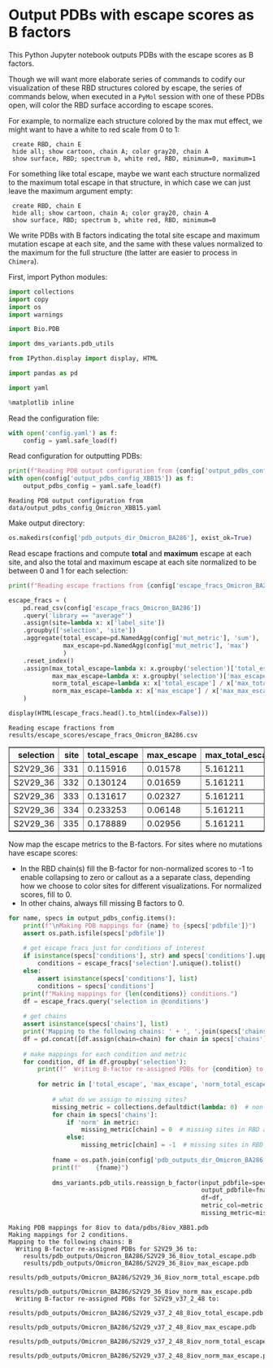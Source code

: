 # Output PDBs with escape scores as B factors
This Python Jupyter notebook outputs PDBs with the escape scores as B factors.

Though we will want more elaborate series of commands to codify our visualization of these RBD structures colored by escape, the series of commands below, when executed in a `PyMol` session with one of these PDBs open, will color the RBD surface according to escape scores.

For example, to normalize each structure colored by the max mut effect, we might want to have a white to red scale from 0 to 1:

     create RBD, chain E
     hide all; show cartoon, chain A; color gray20, chain A
     show surface, RBD; spectrum b, white red, RBD, minimum=0, maximum=1
     
For something like total escape, maybe we want each structure normalized to the maximum total escape in that structure, in which case we can just leave the maximum argument empty:

     create RBD, chain E
     hide all; show cartoon, chain A; color gray20, chain A
     show surface, RBD; spectrum b, white red, RBD, minimum=0
     
We write PDBs with B factors indicating the total site escape and maximum mutation escape at each site, and the same with these values normalized to the maximum for the full structure (the latter are easier to process in `Chimera`).

First, import Python modules:


```python
import collections
import copy
import os
import warnings

import Bio.PDB

import dms_variants.pdb_utils

from IPython.display import display, HTML

import pandas as pd

import yaml

%matplotlib inline
```

Read the configuration file:


```python
with open('config.yaml') as f:
    config = yaml.safe_load(f)
```

Read configuration for outputting PDBs:


```python
print(f"Reading PDB output configuration from {config['output_pdbs_config_XBB15']}")
with open(config['output_pdbs_config_XBB15']) as f:
    output_pdbs_config = yaml.safe_load(f)
```

    Reading PDB output configuration from data/output_pdbs_config_Omicron_XBB15.yaml


Make output directory:


```python
os.makedirs(config['pdb_outputs_dir_Omicron_BA286'], exist_ok=True)
```

Read escape fractions and compute **total** and **maximum** escape at each site, and also the total and maximum escape at each site normalized to be between 0 and 1 for each selection:


```python
print(f"Reading escape fractions from {config['escape_fracs_Omicron_BA286']}")

escape_fracs = (
    pd.read_csv(config['escape_fracs_Omicron_BA286'])
    .query('library == "average"')
    .assign(site=lambda x: x['label_site'])
    .groupby(['selection', 'site'])
    .aggregate(total_escape=pd.NamedAgg(config['mut_metric'], 'sum'),
               max_escape=pd.NamedAgg(config['mut_metric'], 'max')
               )
    .reset_index()
    .assign(max_total_escape=lambda x: x.groupby('selection')['total_escape'].transform('max'),
            max_max_escape=lambda x: x.groupby('selection')['max_escape'].transform('max'),
            norm_total_escape=lambda x: x['total_escape'] / x['max_total_escape'],
            norm_max_escape=lambda x: x['max_escape'] / x['max_max_escape'])
    )

display(HTML(escape_fracs.head().to_html(index=False)))
```

    Reading escape fractions from results/escape_scores/escape_fracs_Omicron_BA286.csv



<table border="1" class="dataframe">
  <thead>
    <tr style="text-align: right;">
      <th>selection</th>
      <th>site</th>
      <th>total_escape</th>
      <th>max_escape</th>
      <th>max_total_escape</th>
      <th>max_max_escape</th>
      <th>norm_total_escape</th>
      <th>norm_max_escape</th>
    </tr>
  </thead>
  <tbody>
    <tr>
      <td>S2V29_36</td>
      <td>331</td>
      <td>0.115916</td>
      <td>0.01578</td>
      <td>5.161211</td>
      <td>0.7315</td>
      <td>0.022459</td>
      <td>0.021572</td>
    </tr>
    <tr>
      <td>S2V29_36</td>
      <td>332</td>
      <td>0.130124</td>
      <td>0.01659</td>
      <td>5.161211</td>
      <td>0.7315</td>
      <td>0.025212</td>
      <td>0.022679</td>
    </tr>
    <tr>
      <td>S2V29_36</td>
      <td>333</td>
      <td>0.131617</td>
      <td>0.02327</td>
      <td>5.161211</td>
      <td>0.7315</td>
      <td>0.025501</td>
      <td>0.031811</td>
    </tr>
    <tr>
      <td>S2V29_36</td>
      <td>334</td>
      <td>0.233253</td>
      <td>0.06148</td>
      <td>5.161211</td>
      <td>0.7315</td>
      <td>0.045193</td>
      <td>0.084046</td>
    </tr>
    <tr>
      <td>S2V29_36</td>
      <td>335</td>
      <td>0.178889</td>
      <td>0.02956</td>
      <td>5.161211</td>
      <td>0.7315</td>
      <td>0.034660</td>
      <td>0.040410</td>
    </tr>
  </tbody>
</table>


Now map the escape metrics to the B-factors.
For sites where no mutations have escape scores:
 - In the RBD chain(s) fill the B-factor for non-normalized scores to -1 to enable collapsing to zero or callout as a a separate class, depending how we choose to color sites for different visualizations. For normalized scores, fill to 0.
 - In other chains, always fill missing B factors to 0.  


```python
for name, specs in output_pdbs_config.items():
    print(f"\nMaking PDB mappings for {name} to {specs['pdbfile']}")
    assert os.path.isfile(specs['pdbfile'])
    
    # get escape fracs just for conditions of interest
    if isinstance(specs['conditions'], str) and specs['conditions'].upper() == 'ALL':
        conditions = escape_fracs['selection'].unique().tolist()
    else:
        assert isinstance(specs['conditions'], list)
        conditions = specs['conditions']
    print(f"Making mappings for {len(conditions)} conditions.")
    df = escape_fracs.query('selection in @conditions')
    
    # get chains
    assert isinstance(specs['chains'], list)
    print('Mapping to the following chains: ' + ', '.join(specs['chains']))
    df = pd.concat([df.assign(chain=chain) for chain in specs['chains']], ignore_index=True)
    
    # make mappings for each condition and metric
    for condition, df in df.groupby('selection'):
        print(f"  Writing B-factor re-assigned PDBs for {condition} to:")
    
        for metric in ['total_escape', 'max_escape', 'norm_total_escape', 'norm_max_escape']:
        
            # what do we assign to missing sites?
            missing_metric = collections.defaultdict(lambda: 0)  # non-RBD chains always fill to zero
            for chain in specs['chains']:
                if 'norm' in metric:
                    missing_metric[chain] = 0  # missing sites in RBD are 0 for normalized metric PDBs
                else:
                    missing_metric[chain] = -1  # missing sites in RBD are -1 for non-normalized metric PDBs
        
            fname = os.path.join(config['pdb_outputs_dir_Omicron_BA286'], f"{condition}_{name}_{metric}.pdb")
            print(f"    {fname}")
            
            dms_variants.pdb_utils.reassign_b_factor(input_pdbfile=specs['pdbfile'],
                                                     output_pdbfile=fname,
                                                     df=df,
                                                     metric_col=metric,
                                                     missing_metric=missing_metric)
```

    
    Making PDB mappings for 8iov to data/pdbs/8iov_XBB1.pdb
    Making mappings for 2 conditions.
    Mapping to the following chains: B
      Writing B-factor re-assigned PDBs for S2V29_36 to:
        results/pdb_outputs/Omicron_BA286/S2V29_36_8iov_total_escape.pdb
        results/pdb_outputs/Omicron_BA286/S2V29_36_8iov_max_escape.pdb
        results/pdb_outputs/Omicron_BA286/S2V29_36_8iov_norm_total_escape.pdb
        results/pdb_outputs/Omicron_BA286/S2V29_36_8iov_norm_max_escape.pdb
      Writing B-factor re-assigned PDBs for S2V29_v37_2_48 to:
        results/pdb_outputs/Omicron_BA286/S2V29_v37_2_48_8iov_total_escape.pdb
        results/pdb_outputs/Omicron_BA286/S2V29_v37_2_48_8iov_max_escape.pdb
        results/pdb_outputs/Omicron_BA286/S2V29_v37_2_48_8iov_norm_total_escape.pdb
        results/pdb_outputs/Omicron_BA286/S2V29_v37_2_48_8iov_norm_max_escape.pdb



```python

```
